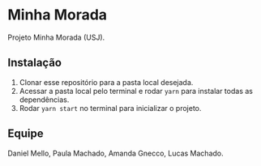 # Minha Morada

Projeto Minha Morada (USJ).

## Instalação

1. Clonar esse repositório para a pasta local desejada.
2. Acessar a pasta local pelo terminal e rodar `yarn` para instalar todas as dependências.
3. Rodar `yarn start` no terminal para inicializar o projeto.

## Equipe

Daniel Mello, Paula Machado, Amanda Gnecco, Lucas Machado.
